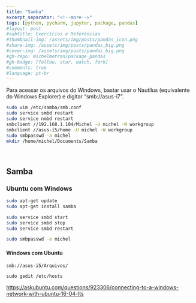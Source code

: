 ```yaml
---
title: "Samba"
excerpt_separator: "<!--more-->"
tags: [python, pycharm, jupyter, package, pandas]
#layout: post
#subtitle: Exercícios e Referências
#thumbnail-img: /assets/img/posts/pandas_icon.png
#share-img: /assets/img/posts/pandas_big.png
#cover-img: /assets/img/posts/pandas_big.png
#gh-repo: michelmetran/package_pandas
#gh-badge: [follow, star, watch, fork]
#comments: true
#language: pt-br
---
```


Para acessar os arquivos do Windows, bastar usar o Nautilus (equivalente do Windows Explorer) e digitar “smb://asus-i7”.

```bash
sudo vim /etc/samba/smb.conf
sudo service smbd restart
sudo service nmbd restart
smbclient //192.168.1.104/Michel -U michel -W workgroup
smbclient //asus-i5/home -U michel -W workgroup
sudo smbpasswd -a michel
mkdir /home/michel/Documents/Samba
```

<br>

## Samba

### Ubuntu com Windows

```bash
sudo apt-get update
sudo apt-get install samba
```

```bash
sudo service smbd start
sudo service smbd stop
sudo service smbd restart
```

```bash
sudo smbpasswd -a michel
```

#### Windows com Ubuntu

```
smb://asus-i5/Arquivos/
```

```
sudo gedit /etc/hosts
```

https://askubuntu.com/questions/923306/connecting-to-a-windows-network-with-ubuntu-16-04-lts
